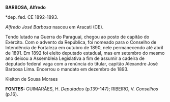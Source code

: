 **BARBOSA, Alfredo**

\*dep. fed. CE 1892-1893.

*Alfredo José Barbosa* nasceu em Aracati (CE).

Tendo lutado na Guerra do Paraguai, chegou ao posto de capitão do
Exército. Com o advento da República, foi nomeado para o Conselho de
Intendência de Fortaleza em outubro de 1890, nele permanecendo até abril
de 1891. Em 1892 foi eleito deputado estadual, mas em setembro do mesmo
ano deixou a Assembleia Legislativa a fim de assumir a cadeira de
deputado federal vaga com a renúncia do titular, capitão Alexandre José
Barbosa Lima. Encerrou o mandato em dezembro de 1893.

Kleiton de Sousa Moraes

**FONTES:** GUIMARÃES, H. *Deputados* (p.139-147); RIBEIRO, V.
*Conselhos* (p.16).
